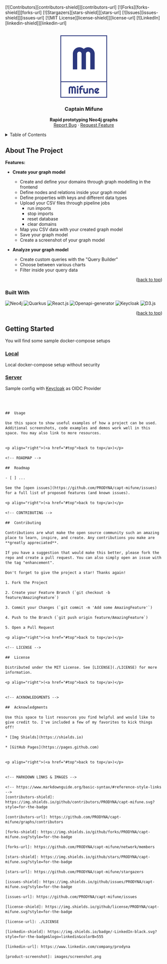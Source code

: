 
<div id="top"></div>

[![Contributors][contributors-shield]][contributors-url]
[![Forks][forks-shield]][forks-url]
[![Stargazers][stars-shield]][stars-url]
[![Issues][issues-shield]][issues-url]
[![MIT License][license-shield]][license-url]
[![LinkedIn][linkedin-shield]][linkedin-url]

<!-- PROJECT LOGO -->

<br />
<div align="center">
  <a href="https://github.com/PRODYNA/capt-mifune/">
    <img src="./ui/src/assets/Logo-dark.svg?raw=true" alt="Logo" width="150">
  </a>
  <h3 align="center">Captain Mifune</h3>
  <p align="center">
    <b>Rapid prototyping Neo4j graphs</b>
  <br />
  <a href="https://github.com/PRODYNA/capt-mifune/issues">Report Bug</a>
  ·
  <a href="https://github.com/PRODYNA/capt-mifune/issues">Request Feature</a>
  </p>
</div>

<!-- TABLE OF CONTENTS -->

<details>
  <summary>Table of Contents</summary>
  <ol>
    <li>
    <a href="#about-the-project">About The Project</a>
      <ul>
        <li><a href="#built-with">Built With</a></li>
      </ul>
    </li>
    <li>
    <a href="#getting-started">Getting Started</a>
    </li>
    <li><a href="#usage">Usage</a></li>
    <li><a href="#roadmap">Roadmap</a></li>
    <li><a href="#contributing">Contributing</a></li>
    <li><a href="#license">License</a></li>
    <li><a href="#acknowledgments">Acknowledgments</a></li>
  </ol>
</details>

<!-- ABOUT THE PROJECT -->

##  About The Project
  
**Features:**

* **Create your graph model**
  * Create and define your domains through graph modelling in the frontend
  * Define nodes and relations inside your graph model
  * Define properties with keys and different data types
  * Upload your CSV files through pipeline jobs
    *   run imports
    *   stop imports
    *   reset database
    *   clear domains
  * Map you CSV data with your created graph model
  * Save your graph model
  * Create a screenshot of your graph model

* **Analyze your graph model**
  * Create custom queries with the "Query Builder"   
  * Choose between various charts
  * Filter inside your query data


<p align="right">(<a href="#top">back to top</a>)</p>

###  Built With
![Neo4j](https://img.shields.io/badge/Neo4j-4.4.0-blue)
![Quarkus](https://img.shields.io/badge/Quarkus-2.7.5-blue)
![React.js](https://img.shields.io/badge/React.js-v17.0.1-blue)
![Openapi-generator](https://img.shields.io/badge/Openapi--generator-v2.3.26-yellow)
![Keycloak](https://img.shields.io/badge/Keycloak-v15.0.2-red)
![D3.js](https://img.shields.io/badge/D3.js-v6.3.1-green)

<p align="right">(<a href="#top">back to top</a>)</p>

<!-- GETTING STARTED -->

##  Getting Started 

You will find some sample docker-compose setups
### [Local](./deployment-sample/mifune-local/README.md)
Local docker-compose setup without security
### [Server](./deployment-sample/mifune-local/README.md)
Sample config with [Keycloak](https://www.keycloak.org/) as OIDC Provider

```



##  Usage

Use this space to show useful examples of how a project can be used. Additional screenshots, code examples and demos work well in this space. You may also link to more resources.


<p align="right">(<a href="#top">back to top</a>)</p>

<!-- ROADMAP -->

##  Roadmap

- [ ] ...

See the [open issues](https://github.com/PRODYNA/capt-mifune/issues) for a full list of proposed features (and known issues).

<p align="right">(<a href="#top">back to top</a>)</p>

<!-- CONTRIBUTING -->

##  Contributing

Contributions are what make the open source community such an amazing place to learn, inspire, and create. Any contributions you make are **greatly appreciated**.

If you have a suggestion that would make this better, please fork the repo and create a pull request. You can also simply open an issue with the tag "enhancement".

Don't forget to give the project a star! Thanks again!

1. Fork the Project

2. Create your Feature Branch (`git checkout -b feature/AmazingFeature`)

3. Commit your Changes (`git commit -m 'Add some AmazingFeature'`)

4. Push to the Branch (`git push origin feature/AmazingFeature`)

5. Open a Pull Request

<p align="right">(<a href="#top">back to top</a>)</p>

<!-- LICENSE -->

##  License

Distributed under the MIT License. See [LICENSE](./LICENSE) for more information.

<p align="right">(<a href="#top">back to top</a>)</p>


<!-- ACKNOWLEDGMENTS -->

##  Acknowledgments

Use this space to list resources you find helpful and would like to give credit to. I've included a few of my favorites to kick things off!

* [Img Shields](https://shields.io)

* [GitHub Pages](https://pages.github.com)


<p align="right">(<a href="#top">back to top</a>)</p>


<!-- MARKDOWN LINKS & IMAGES -->

<!-- https://www.markdownguide.org/basic-syntax/#reference-style-links -->
[contributors-shield]: https://img.shields.io/github/contributors/PRODYNA/capt-mifune.svg?style=for-the-badge

[contributors-url]: https://github.com/PRODYNA/capt-mifune/graphs/contributors

[forks-shield]: https://img.shields.io/github/forks/PRODYNA/capt-mifune.svg?style=for-the-badge

[forks-url]: https://github.com/PRODYNA/capt-mifune/network/members

[stars-shield]: https://img.shields.io/github/stars/PRODYNA/capt-mifune.svg?style=for-the-badge

[stars-url]: https://github.com/PRODYNA/capt-mifune/stargazers

[issues-shield]: https://img.shields.io/github/issues/PRODYNA/capt-mifune.svg?style=for-the-badge

[issues-url]: https://github.com/PRODYNA/capt-mifune/issues

[license-shield]: https://img.shields.io/github/license/PRODYNA/capt-mifune.svg?style=for-the-badge

[license-url]: ./LICENSE

[linkedin-shield]: https://img.shields.io/badge/-LinkedIn-black.svg?style=for-the-badge&logo=linkedin&colorB=555

[linkedin-url]: https://www.linkedin.com/company/prodyna

[product-screenshot]: images/screenshot.png
